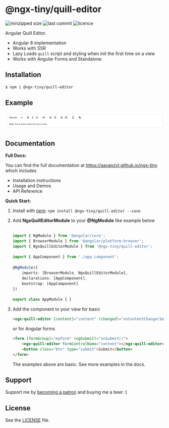 # @ngx-tiny/quill-editor

![minzipped size](https://img.shields.io/bundlephobia/minzip/@ngx-tiny/quill-editor?style=for-the-badge)
![last commit](https://img.shields.io/github/last-commit/aavanzyl/ngx-tiny?style=for-the-badge)
![licence](https://img.shields.io/npm/l/@ngx-tiny/quill-editor?style=for-the-badge)

Angular Quill Editor.

* Angular 8 implementation
* Works with SSR
* Lazy Loads `quill` script and styling when init the first time on a view 
* Works with Angular Forms and Standalone

## Installation

```sh
$ npm i @ngx-tiny/quill-editor
```


## Example

![Code Highlight Example](https://raw.githubusercontent.com/aavanzyl/ngx-tiny/master/projects/assets/ngx-quill-editor.png)

## Documentation

__Full Docs:__

You can find the full documentation at https://aavanzyl.github.io/ngx-tiny which includes
* Installation instructions
* Usage and Demos
* API Reference

__Quick Start:__

1. Install with [npm](https://www.npmjs.com): `npm install @ngx-tiny/quill-editor --save`

2. Add __NgxQuillEditorModule__ to your __@NgModule__ like example below
    ```typescript

    import { NgModule } from '@angular/core';
    import { BrowserModule } from '@angular/platform-browser';
    import { NgxQuillEditorModule } from '@ngx-tiny/quill-editor';
    
    import { AppComponent } from './app.component';
    
    @NgModule({
        imports: [BrowserModule, NgxQuillEditorModule],
        declarations: [AppComponent],
        bootstrap: [AppComponent]
    })
    
    export class AppModule { }

    ```
 4. Add the component to your view for basic
    ```html
    <ngx-quill-editor [content]="content" (changed)="onContentChange($event)"></ngx-quill-editor>
    ```
    or for Angular forms
    ```html 
    <form [formGroup]="myForm" (ngSubmit)="onSubmit()">
        <ngx-quill-editor formControlName="content"></ngx-quill-editor>
        <button class="btn" type="submit">Submit</button>
    </form>
    ```
    The examples above are basic. See more examples in the docs.
    


## Support

Support me by [becoming a patron](https://www.patreon.com/bePatron?u=27640996) and buying me a beer :) 

## License
See the [LICENSE][license] file.


[license]: /LICENSE
[contributing]: /CONTRIBUTING.md
[docs]: /DOCUMENTATION.md 